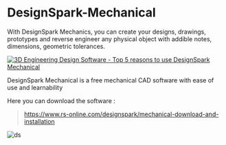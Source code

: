 # DesignSpark-Mechanical

With DesignSpark Mechanics, you can create your designs, drawings, 
prototypes and reverse engineer any physical object with addible notes, dimensions, geometric tolerances.

[![3D Engineering Design Software - Top 5 reasons to use DesignSpark Mechanical](https://cloud.githubusercontent.com/assets/24646925/24894080/83d9d7d8-1e90-11e7-8efd-213b74f93f02.jpg)](https://www.youtube.com/watch?v=GZ9K6mtnV2Q "3D Engineering Design Software - Top 5 reasons to use DesignSpark Mechanical")         

DesignSpark Mechanical is a free mechanical CAD software with ease of use and learnability

Here you can download the software : 

>https://www.rs-online.com/designspark/mechanical-download-and-installation

![ds](https://cloud.githubusercontent.com/assets/24646925/24878549/4790a9c2-1e3c-11e7-9799-923d99029027.jpg)

